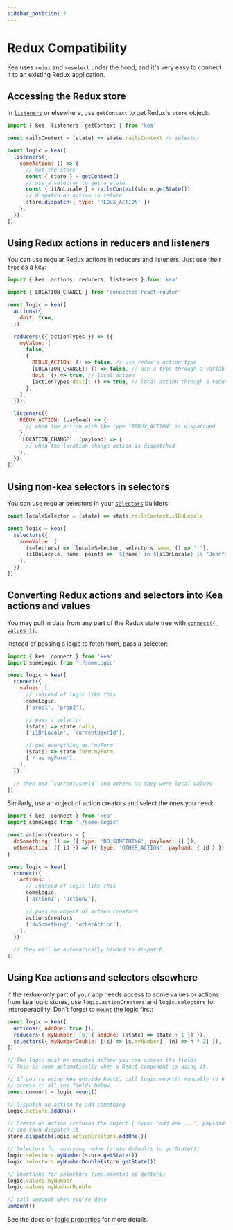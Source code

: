 ```yaml
---
sidebar_position: 7
---
```


# Redux Compatibility

Kea uses `redux` and `reselect` under the hood, and it's very easy to connect it to an existing Redux application.

## Accessing the Redux store

In [`listeners`](/docs/core/listeners) or elsewhere, use `getContext` to get Redux's `store` object:

```javascript
import { kea, listeners, getContext } from 'kea'

const railsContext = (state) => state.railsContext // selector

const logic = kea([
  listeners({
    someAction: () => {
      // get the store
      const { store } = getContext()
      // use a selector to get a state
      const { i18nLocale } = railsContext(store.getState())
      // dispatch an action in return
      store.dispatch({ type: 'REDUX_ACTION' })
    },
  }),
])
```

## Using Redux actions in reducers and listeners

You can use regular Redux actions in reducers and listeners. Just use their `type` as a key:

```javascript
import { kea, actions, reducers, listeners } from 'kea'

import { LOCATION_CHANGE } from 'connected-react-router'

const logic = kea([
  actions({
    doit: true,
  }),

  reducers(({ actionTypes }) => ({
    myValue: [
      false,
      {
        REDUX_ACTION: () => false, // use redux's action type
        [LOCATION_CHANGE]: () => false, // use a type through a variable
        doit: () => true, // local action
        [actionTypes.doit]: () => true, // local action through a redux type
      },
    ],
  })),

  listeners({
    REDUX_ACTION: (payload) => {
      // when the action with the type "REDUX_ACTION" is dispatched
    },
    [LOCATION_CHANGE]: (payload) => {
      // when the location change action is dispatched
    },
  }),
])
```

## Using non-kea selectors in selectors

You can use regular selectors in your [`selectors`](/docs/core/selectors) builders:

```javascript
const localeSelector = (state) => state.railsContext.i18nLocale

const logic = kea([
  selectors({
    someValue: [
      (selectors) => [localeSelector, selectors.name, () => '!'],
      (i18nLocale, name, point) => `${name} in ${i18nLocale} is "John"${point}`,
    ],
  }),
])
```

## Converting Redux actions and selectors into Kea actions and values

You may pull in data from any part of the Redux state tree with [`connect({ values })`](/docs/meta/connect#connect-values--).

Instead of passing a logic to fetch from, pass a selector:

```javascript
import { kea, connect } from 'kea'
import someLogic from './someLogic'

const logic = kea([
  connect({
    values: [
      // instead of logic like this
      someLogic,
      ['prop1', 'prop2'],

      // pass a selector
      (state) => state.rails,
      ['i18nLocale', 'currentUserId'],

      // get everything as 'myForm'
      (state) => state.form.myForm,
      ['* as myForm'],
    ],
  }),

  // then use `currentUserId` and others as they were local values
])
```

Similarly, use an object of action creators and select the ones you need:

```javascript
import { kea, connect } from 'kea'
import someLogic from './some-logic'

const actionsCreators = {
  doSomething: () => ({ type: 'DO_SOMETHING', payload: {} }),
  otherAction: ({ id }) => ({ type: 'OTHER_ACTION', payload: { id } }),
}

const logic = kea([
  connect({
    actions: [
      // instead of logic like this
      someLogic,
      ['action1', 'action2'],

      // pass an object of action creators
      actionsCreators,
      ['doSomething', 'otherAction'],
    ],
  }),

  // they will be automatically binded to dispatch
])
```

## Using Kea actions and selectors elsewhere

If the redux-only part of your app needs access to some values or actions from kea logic stores,
use `logic.actionCreators` and `logic.selectors` for interoperability. Don't forget to [`mount` the logic](/docs/meta/logic#lifecycles) first:

```javascript
const logic = kea([
  actions({ addOne: true }),
  reducers({ myNumber: [0, { addOne: (state) => state + 1 }] }),
  selectors({ myNumberDouble: [(s) => [s.myNumber], (n) => n * 2] }),
])

// The logic must be mounted before you can access its fields
// This is done automatically when a React component is using it.

// If you're using Kea outside React, call logic.mount() manually to have
// access to all the fields below.
const unmount = logic.mount()

// Dispatch an action to add something
logic.actions.addOne()

// Create an action (returns the object { type: 'add one ...', payload: {} })
// and then dispatch it
store.dispatch(logic.actionCreators.addOne())

// Selectors for querying redux (state defaults to getState())
logic.selectors.myNumber(store.getState())
logic.selectors.myNumberDouble(store.getState())

// Shorthand for selectors (implemented as getters)
logic.values.myNumber
logic.values.myNumberDouble

// call unmount when you're done
unmount()
```

See the docs on [logic properties](/docs/meta/logic#properties) for more details.
